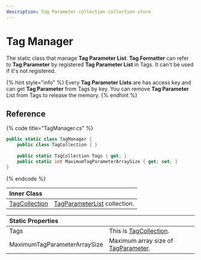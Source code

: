 ```yaml
---
description: Tag Parameter collection collection store
---
```


# Tag Manager

The static class that manage **Tag Parameter List**. **Tag Formatter** can refer to **Tag Parameter** by registered **Tag Parameter List** in Tags. It can't be used if it's not registered.

{% hint style="info" %}
Every **Tag Parameter Lists** are has access key and can get **Tag Parameter** from Tags by key. You can remove **Tag Parameter** List from Tags to release the memory.
{% endhint %}

## Reference

{% code title="TagManager.cs" %}
```csharp
public static class TagManager {
    public class TagCollection { }
    
    public static TagCollection Tags { get; }
    public static int MaximumTagParameterArraySize { get; set; }
}
```
{% endcode %}

| Inner Class |  |
| :--- | :--- |
| [TagCollection](tag-collection.md) | [TagParameterList](../tag-parameter-list/) collection. |

| Static Properties |  |
| :--- | :--- |
| Tags | This is [TagCollection](tag-collection.md). |
| MaximumTagParameterArraySize | Maximum array size of [TagParameter](../tag-parameter-list/tag-parameter.md). |



